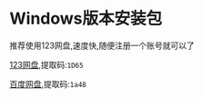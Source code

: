 # Windows版本安装包

推荐使用123网盘,速度快,随便注册一个账号就可以了

[123网盘](https://www.123pan.com/s/4HQ9Td-lO7Wd.html),提取码:`1D65`

[百度网盘](https://pan.baidu.com/s/19vzilqtOY0pz6kCQz31kWA?pwd=1a48),提取码:`1a48`
